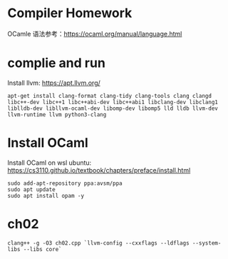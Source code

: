# Compiler Homework

OCamle 语法参考：https://ocaml.org/manual/language.html

# complie and run

Install llvm: https://apt.llvm.org/

```shell
apt-get install clang-format clang-tidy clang-tools clang clangd libc++-dev libc++1 libc++abi-dev libc++abi1 libclang-dev libclang1 liblldb-dev libllvm-ocaml-dev libomp-dev libomp5 lld lldb llvm-dev llvm-runtime llvm python3-clang
```



# Install OCaml

Install OCaml on wsl ubuntu: https://cs3110.github.io/textbook/chapters/preface/install.html

```shell
sudo add-apt-repository ppa:avsm/ppa
sudo apt update
sudo apt install opam -y
```

# ch02

```shell
clang++ -g -O3 ch02.cpp `llvm-config --cxxflags --ldflags --system-libs --libs core`
```
















